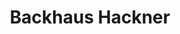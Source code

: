 ---
title: "Backhaus Hackner"
url: /ingolstadt/backhaus-hackner-haunwoehrer-strasse/
shop: Bäckerei
---